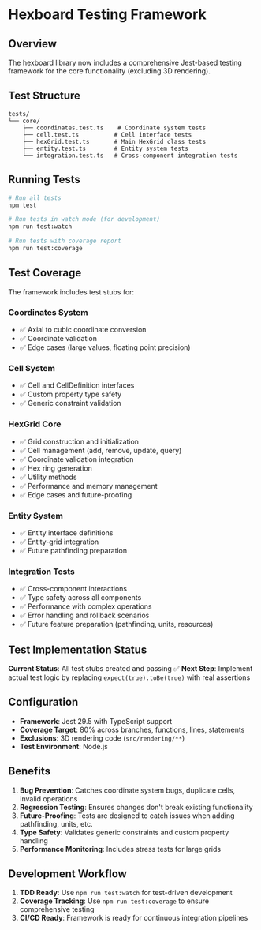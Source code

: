 # Hexboard Testing Framework

## Overview

The hexboard library now includes a comprehensive Jest-based testing framework for the core functionality (excluding 3D rendering).

## Test Structure

```
tests/
└── core/
    ├── coordinates.test.ts    # Coordinate system tests
    ├── cell.test.ts          # Cell interface tests
    ├── hexGrid.test.ts       # Main HexGrid class tests
    ├── entity.test.ts        # Entity system tests
    └── integration.test.ts   # Cross-component integration tests
```

## Running Tests

```bash
# Run all tests
npm test

# Run tests in watch mode (for development)
npm run test:watch

# Run tests with coverage report
npm run test:coverage
```

## Test Coverage

The framework includes test stubs for:

### Coordinates System

- ✅ Axial to cubic coordinate conversion
- ✅ Coordinate validation
- ✅ Edge cases (large values, floating point precision)

### Cell System

- ✅ Cell and CellDefinition interfaces
- ✅ Custom property type safety
- ✅ Generic constraint validation

### HexGrid Core

- ✅ Grid construction and initialization
- ✅ Cell management (add, remove, update, query)
- ✅ Coordinate validation integration
- ✅ Hex ring generation
- ✅ Utility methods
- ✅ Performance and memory management
- ✅ Edge cases and future-proofing

### Entity System

- ✅ Entity interface definitions
- ✅ Entity-grid integration
- ✅ Future pathfinding preparation

### Integration Tests

- ✅ Cross-component interactions
- ✅ Type safety across all components
- ✅ Performance with complex operations
- ✅ Error handling and rollback scenarios
- ✅ Future feature preparation (pathfinding, units, resources)

## Test Implementation Status

**Current Status**: All test stubs created and passing ✅
**Next Step**: Implement actual test logic by replacing `expect(true).toBe(true)` with real assertions

## Configuration

- **Framework**: Jest 29.5 with TypeScript support
- **Coverage Target**: 80% across branches, functions, lines, statements
- **Exclusions**: 3D rendering code (`src/rendering/**`)
- **Test Environment**: Node.js

## Benefits

1. **Bug Prevention**: Catches coordinate system bugs, duplicate cells, invalid operations
2. **Regression Testing**: Ensures changes don't break existing functionality
3. **Future-Proofing**: Tests are designed to catch issues when adding pathfinding, units, etc.
4. **Type Safety**: Validates generic constraints and custom property handling
5. **Performance Monitoring**: Includes stress tests for large grids

## Development Workflow

1. **TDD Ready**: Use `npm run test:watch` for test-driven development
2. **Coverage Tracking**: Use `npm run test:coverage` to ensure comprehensive testing
3. **CI/CD Ready**: Framework is ready for continuous integration pipelines
